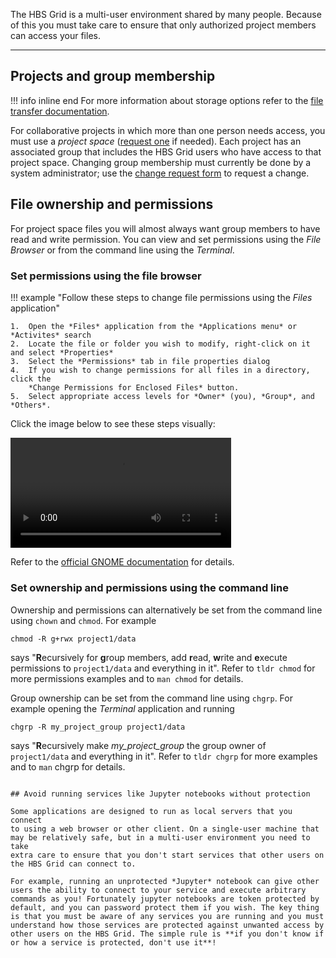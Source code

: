 The HBS Grid is a multi-user environment shared by many people. Because
of this you must take care to ensure that only authorized project members 
can access your files.

---


## Projects and group membership

!!! info inline end
    For more information about storage options refer to the 
    [file transfer documentation](syncfiles.md#storageoverview).

For collaborative projects in which more than one person needs access, you must use a *project space*
([request one](https://forms.office.com/Pages/ResponsePage.aspx?id=Tlb9CUK_IUOPLbjkgvhjXMoIB6PHisBIlawtyGb7ibhURFhFT09aVVJEQ0tQM1JRMjJOOTg0SFpZQi4u) 
if needed). Each project has an associated group that includes the HBS Grid users
who have access to that project space. Changing group membership must
currently be done by a system administrator; use the
[change request form](https://forms.office.com/Pages/ResponsePage.aspx?id=Tlb9CUK_IUOPLbjkgvhjXMoIB6PHisBIlawtyGb7ibhUOEJQSUFSUkpUVUFRUEFHQzZGOVVMODNNRy4u) 
to request a change.

## File ownership and permissions

For project space files you will almost always want group members to
have read and write permission. You can view and set permissions using
the *File Browser* or from the command line using the *Terminal*.

### Set permissions using the file browser

!!! example "Follow these steps to change file permissions using the *Files* application"
    
    1.  Open the *Files* application from the *Applications menu* or *Activites* search
    2.  Locate the file or folder you wish to modify, right-click on it and select *Properties*
    3.  Select the *Permissions* tab in file properties dialog
    4.  If you wish to change permissions for all files in a directory, click the
        *Change Permissions for Enclosed Files* button.
    5.  Select appropriate access levels for *Owner* (you), *Group*, and *Others*.

Click the image below to see these steps visually:

<video width="70%" controls>
  <source src="../media/permissions.webm" type="video/webm">
Your browser does not support the video tag.
</video>

Refer to the [official GNOME
documentation](https://help.gnome.org/users/gnome-help/stable/nautilus-file-properties-permissions.html.en "https://help.gnome.org/users/gnome-help/stable/nautilus-file-properties-permissions.html.en")
for details.

### Set ownership and permissions using the command line

Ownership and permissions can alternatively be set from the command line using `chown` and
`chmod`. For example 

```
chmod -R g+rwx project1/data
```
says "**R**ecursively for **g**roup members, add **r**ead, **w**rite 
and **e**xecute permissions to `project1/data` and everything in it". 
Refer to `tldr chmod` for more permissions examples and to `man chmod`
for details.

Group ownership can be set from the command line using `chgrp`. For example opening the
*Terminal* application and running
```
chgrp -R my_project_group project1/data
```
says "**R**ecursively make *my_project_group* the group owner of `project1/data` and everything in it". 
Refer to `tldr chgrp` for more examples and to `man` chgrp for details.
```

## Avoid running services like Jupyter notebooks without protection

Some applications are designed to run as local servers that you connect
to using a web browser or other client. On a single-user machine that
may be relatively safe, but in a multi-user environment you need to take
extra care to ensure that you don't start services that other users on
the HBS Grid can connect to. 

For example, running an unprotected *Jupyter* notebook can give other
users the ability to connect to your service and execute arbitrary
commands as you! Fortunately jupyter notebooks are token protected by
default, and you can password protect them if you wish. The key thing
is that you must be aware of any services you are running and you must
understand how those services are protected against unwanted access by
other users on the HBS Grid. The simple rule is **if you don't know if
or how a service is protected, don't use it**!
